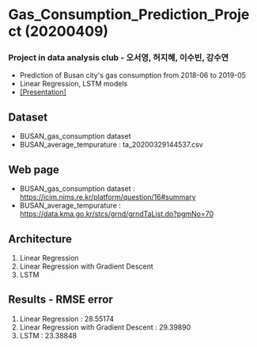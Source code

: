 # Gas_Consumption_Prediction_Project (20200409)
### Project in data analysis club - 오서영, 허지혜, 이수빈, 강수연
- Prediction of  Busan city's gas consumption from 2018-06 to 2019-05
- Linear Regression, LSTM models
- [[Presentation]]()

## Dataset
- BUSAN_gas_consumption dataset
- BUSAN_average_tempurature : ta_20200329144537.csv

## Web page
- BUSAN_gas_consumption dataset : https://icim.nims.re.kr/platform/question/16#summary
- BUSAN_average_tempurature : https://data.kma.go.kr/stcs/grnd/grndTaList.do?pgmNo=70

## Architecture
1. Linear Regression
2. Linear Regression with Gradient Descent
3. LSTM

## Results - RMSE error
1. Linear Regression : 28.55174
2. Linear Regression with Gradient Descent : 29.39890
3. LSTM : 23.38848
